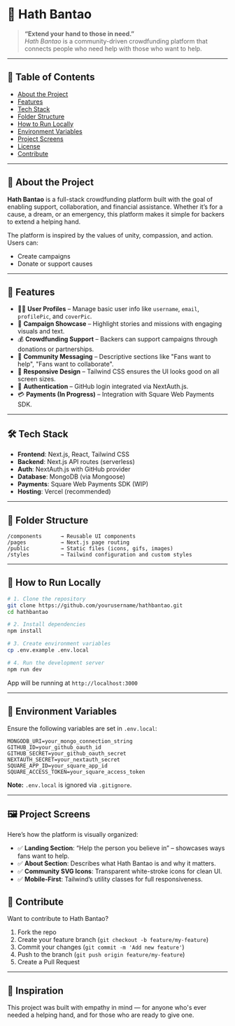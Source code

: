 # 👐 Hath Bantao

> **“Extend your hand to those in need.”**  
> *Hath Bantao* is a community-driven crowdfunding platform that connects people who need help with those who want to help.

---

## 📌 Table of Contents
- [About the Project](#about-the-project)
- [Features](#features)
- [Tech Stack](#tech-stack)
- [Folder Structure](#folder-structure)
- [How to Run Locally](#how-to-run-locally)
- [Environment Variables](#environment-variables)
- [Project Screens](#project-screens)
- [License](#license)
- [Contribute](#contribute)

---

## 📖 About the Project

**Hath Bantao** is a full-stack crowdfunding platform built with the goal of enabling support, collaboration, and financial assistance. Whether it’s for a cause, a dream, or an emergency, this platform makes it simple for backers to extend a helping hand.

The platform is inspired by the values of unity, compassion, and action. Users can:
- Create campaigns
- Donate or support causes



---

## 🌟 Features

- 🙋‍♂️ **User Profiles** – Manage basic user info like `username`, `email`, `profilePic`, and `coverPic`.
- 📢 **Campaign Showcase** – Highlight stories and missions with engaging visuals and text.
- 💰 **Crowdfunding Support** – Backers can support campaigns through donations or partnerships.
- 💬 **Community Messaging** – Descriptive sections like "Fans want to help", "Fans want to collaborate".
- 📱 **Responsive Design** – Tailwind CSS ensures the UI looks good on all screen sizes.
- 🔐 **Authentication** – GitHub login integrated via NextAuth.js.
- 💳 **Payments (In Progress)** – Integration with Square Web Payments SDK.

---

## 🛠️ Tech Stack

- **Frontend**: Next.js, React, Tailwind CSS
- **Backend**: Next.js API routes (serverless)
- **Auth**: NextAuth.js with GitHub provider
- **Database**: MongoDB (via Mongoose)
- **Payments**: Square Web Payments SDK (WIP)
- **Hosting**: Vercel (recommended)

---

## 📁 Folder Structure

```
/components      → Reusable UI components  
/pages           → Next.js page routing  
/public          → Static files (icons, gifs, images)  
/styles          → Tailwind configuration and custom styles  
```

---

## 🚀 How to Run Locally

```bash
# 1. Clone the repository
git clone https://github.com/yourusername/hathbantao.git
cd hathbantao

# 2. Install dependencies
npm install

# 3. Create environment variables
cp .env.example .env.local

# 4. Run the development server
npm run dev
```

App will be running at `http://localhost:3000`

---

## 🔐 Environment Variables

Ensure the following variables are set in `.env.local`:

```env
MONGODB_URI=your_mongo_connection_string
GITHUB_ID=your_github_oauth_id
GITHUB_SECRET=your_github_oauth_secret
NEXTAUTH_SECRET=your_nextauth_secret
SQUARE_APP_ID=your_square_app_id
SQUARE_ACCESS_TOKEN=your_square_access_token
```

**Note:** `.env.local` is ignored via `.gitignore`.

---

## 🖼️ Project Screens

Here’s how the platform is visually organized:

- ✅ **Landing Section**: “Help the person you believe in” – showcases ways fans want to help.
- ✅ **About Section**: Describes what Hath Bantao is and why it matters.
- ✅ **Community SVG Icons**: Transparent white-stroke icons for clean UI.
- ✅ **Mobile-First**: Tailwind’s utility classes for full responsiveness.



## 🙌 Contribute

Want to contribute to Hath Bantao?

1. Fork the repo  
2. Create your feature branch (`git checkout -b feature/my-feature`)  
3. Commit your changes (`git commit -m 'Add new feature'`)  
4. Push to the branch (`git push origin feature/my-feature`)  
5. Create a Pull Request

---

## 💬 Inspiration

This project was built with empathy in mind — for anyone who's ever needed a helping hand, and for those who are ready to give one.